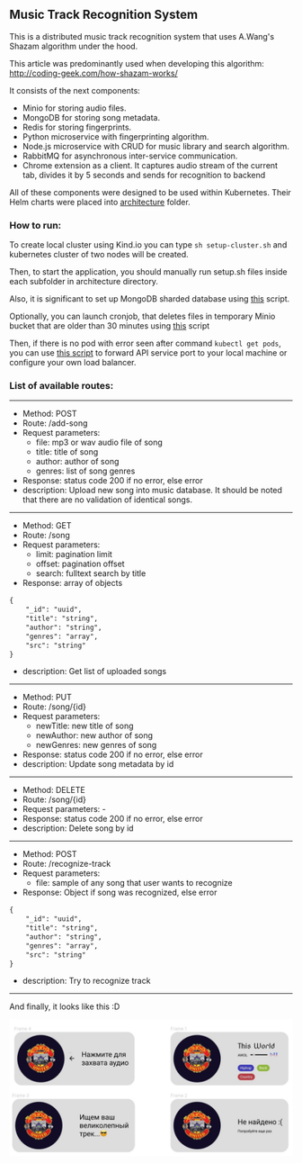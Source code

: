## Music Track Recognition System

This is a distributed music track recognition system 
that uses A.Wang's Shazam algorithm under the hood.

This article was predominantly used when developing this algorithm:
http://coding-geek.com/how-shazam-works/

It consists of the next components:

- Minio for storing audio files.
- MongoDB for storing song metadata.
- Redis for storing fingerprints.
- Python microservice with fingerprinting algorithm.
- Node.js microservice with CRUD for music library and search algorithm.
- RabbitMQ for asynchronous inter-service communication.
- Chrome extension as a client.
It captures audio stream of the current tab, divides it by 5 seconds 
and sends for recognition to backend

All of these components were designed to be used within Kubernetes. Their Helm
charts were placed into [architecture](architecture) folder.

### How to run:

To create local cluster using Kind.io you can type `sh setup-cluster.sh`
and kubernetes cluster of two nodes will be created.

Then, to start the application, you should manually 
run setup.sh files inside each subfolder in architecture directory.

Also, it is significant to set up MongoDB sharded database using
[this](architecture/mongo/create-database.sh) script.

Optionally, you can launch cronjob, that deletes files in temporary
Minio bucket that are older than 30 minutes using [this](architecture/minio/create-bucket-ttl-cronjob.sh) script

Then, if there is no pod with error seen after command `kubectl get pods`, you can use
[this script](architecture/minio/create-bucket-ttl-cronjob.sh) to forward API service port to your local machine
or configure your own load balancer.

### List of available routes:

---
* Method: POST
* Route: /add-song
* Request parameters:
  * file: mp3 or wav audio file of song
  * title: title of song
  * author: author of song
  * genres: list of song genres
* Response: status code 200 if no error, else error
* description: Upload new song into music database. 
It should be noted that there are no validation of identical songs.
---
* Method: GET
* Route: /song
* Request parameters:
    * limit: pagination limit
    * offset: pagination offset
    * search: fulltext search by title
* Response: array of objects 
```
{
    "_id": "uuid",
    "title": "string",
    "author": "string",
    "genres": "array",
    "src": "string"
}
```
* description: Get list of uploaded songs
---
* Method: PUT
* Route: /song/{id}
* Request parameters:
    * newTitle: new title of song
    * newAuthor: new author of song
    * newGenres: new genres of song
* Response: status code 200 if no error, else error
* description: Update song metadata by id
---
* Method: DELETE
* Route: /song/{id}
* Request parameters: -
* Response: status code 200 if no error, else error
* description: Delete song by id
---
* Method: POST
* Route: /recognize-track
* Request parameters:
  * file: sample of any song that user wants to recognize
* Response: Object if song was recognized, else error
```
{
    "_id": "uuid",
    "title": "string",
    "author": "string",
    "genres": "array",
    "src": "string"
}
```
* description: Try to recognize track
---

And finally, it looks like this :D

![](extension-design.png)
